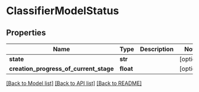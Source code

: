 # ClassifierModelStatus

## Properties
Name | Type | Description | Notes
------------ | ------------- | ------------- | -------------
**state** | **str** |  | [optional] 
**creation_progress_of_current_stage** | **float** |  | [optional] 

[[Back to Model list]](../README.md#documentation-for-models) [[Back to API list]](../README.md#documentation-for-api-endpoints) [[Back to README]](../README.md)



